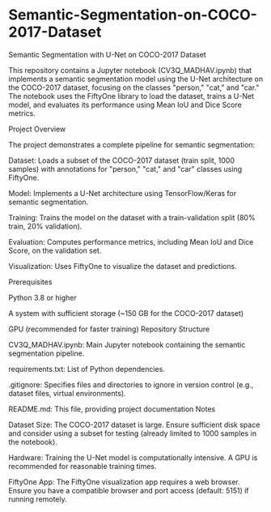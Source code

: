 # Semantic-Segmentation-on-COCO-2017-Dataset
Semantic Segmentation with U-Net on COCO-2017 Dataset

This repository contains a Jupyter notebook (CV3Q_MADHAV.ipynb) that implements a semantic segmentation model using the U-Net architecture on the COCO-2017 dataset, focusing on the classes "person," "cat," and "car." The notebook uses the FiftyOne library to load the dataset, trains a U-Net model, and evaluates its performance using Mean IoU and Dice Score metrics.

Project Overview

The project demonstrates a complete pipeline for semantic segmentation:





Dataset: Loads a subset of the COCO-2017 dataset (train split, 1000 samples) with annotations for "person," "cat," and "car" classes using FiftyOne.



Model: Implements a U-Net architecture using TensorFlow/Keras for semantic segmentation.



Training: Trains the model on the dataset with a train-validation split (80% train, 20% validation).



Evaluation: Computes performance metrics, including Mean IoU and Dice Score, on the validation set.



Visualization: Uses FiftyOne to visualize the dataset and predictions.

Prerequisites





Python 3.8 or higher



A system with sufficient storage (~150 GB for the COCO-2017 dataset)



GPU (recommended for faster training)
Repository Structure





CV3Q_MADHAV.ipynb: Main Jupyter notebook containing the semantic segmentation pipeline.



requirements.txt: List of Python dependencies.



.gitignore: Specifies files and directories to ignore in version control (e.g., dataset files, virtual environments).



README.md: This file, providing project documentation
Notes





Dataset Size: The COCO-2017 dataset is large. Ensure sufficient disk space and consider using a subset for testing (already limited to 1000 samples in the notebook).



Hardware: Training the U-Net model is computationally intensive. A GPU is recommended for reasonable training times.



FiftyOne App: The FiftyOne visualization app requires a web browser. Ensure you have a compatible browser and port access (default: 5151) if running remotely.

